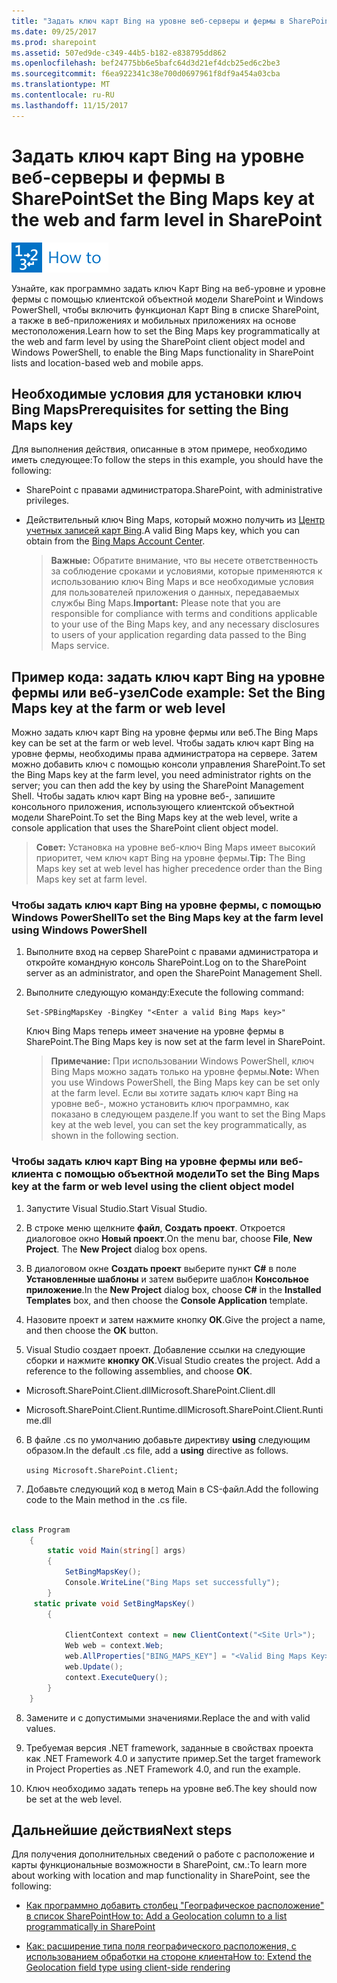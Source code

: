 ```yaml
---
title: "Задать ключ карт Bing на уровне веб-серверы и фермы в SharePoint"
ms.date: 09/25/2017
ms.prod: sharepoint
ms.assetid: 507ed9de-c349-44b5-b182-e838795dd862
ms.openlocfilehash: bef24775bb6e5bafc64d3d21ef4dcb25ed6c2be3
ms.sourcegitcommit: f6ea922341c38e700d0697961f8df9a454a03cba
ms.translationtype: MT
ms.contentlocale: ru-RU
ms.lasthandoff: 11/15/2017
---
```

# <a name="set-the-bing-maps-key-at-the-web-and-farm-level-in-sharepoint"></a><span data-ttu-id="f924f-102">Задать ключ карт Bing на уровне веб-серверы и фермы в SharePoint</span><span class="sxs-lookup"><span data-stu-id="f924f-102">Set the Bing Maps key at the web and farm level in SharePoint</span></span>

![Раздел "Инструкции"](../images/mod_icon_howto.png)

<span data-ttu-id="f924f-104">Узнайте, как программно задать ключ Карт Bing на веб-уровне и уровне фермы с помощью клиентской объектной модели SharePoint и Windows PowerShell, чтобы включить функционал Карт Bing в списке SharePoint, а также в веб-приложениях и мобильных приложениях на основе местоположения.</span><span class="sxs-lookup"><span data-stu-id="f924f-104">Learn how to set the Bing Maps key programmatically at the web and farm level by using the SharePoint client object model and Windows PowerShell, to enable the Bing Maps functionality in SharePoint lists and location-based web and mobile apps.</span></span>

## <a name="prerequisites-for-setting-the-bing-maps-key"></a><span data-ttu-id="f924f-105">Необходимые условия для установки ключ Bing Maps</span><span class="sxs-lookup"><span data-stu-id="f924f-105">Prerequisites for setting the Bing Maps key</span></span>
<span data-ttu-id="f924f-106"><a name="SP15Bing_prereq"> </a></span><span class="sxs-lookup"><span data-stu-id="f924f-106"></span></span>

<span data-ttu-id="f924f-107">Для выполнения действия, описанные в этом примере, необходимо иметь следующее:</span><span class="sxs-lookup"><span data-stu-id="f924f-107">To follow the steps in this example, you should have the following:</span></span>
  
    
    

- <span data-ttu-id="f924f-108">SharePoint с правами администратора.</span><span class="sxs-lookup"><span data-stu-id="f924f-108">SharePoint, with administrative privileges.</span></span>
    
  
- <span data-ttu-id="f924f-109">Действительный ключ Bing Maps, который можно получить из  [Центр учетных записей карт Bing](https://www.bingmapsportal.com/).</span><span class="sxs-lookup"><span data-stu-id="f924f-109">A valid Bing Maps key, which you can obtain from the  [Bing Maps Account Center](https://www.bingmapsportal.com/).</span></span>
    
    > <span data-ttu-id="f924f-110">**Важные:** Обратите внимание, что вы несете ответственность за соблюдение сроками и условиями, которые применяются к использованию ключ Bing Maps и все необходимые условия для пользователей приложения о данных, передаваемых службы Bing Maps.</span><span class="sxs-lookup"><span data-stu-id="f924f-110">**Important:** Please note that you are responsible for compliance with terms and conditions applicable to your use of the Bing Maps key, and any necessary disclosures to users of your application regarding data passed to the Bing Maps service.</span></span> 

## <a name="code-example-set-the-bing-maps-key-at-the-farm-or-web-level"></a><span data-ttu-id="f924f-111">Пример кода: задать ключ карт Bing на уровне фермы или веб-узел</span><span class="sxs-lookup"><span data-stu-id="f924f-111">Code example: Set the Bing Maps key at the farm or web level</span></span>
<span data-ttu-id="f924f-112"><a name="SP15Setbing_farm"> </a></span><span class="sxs-lookup"><span data-stu-id="f924f-112"></span></span>

<span data-ttu-id="f924f-113">Можно задать ключ карт Bing на уровне фермы или веб.</span><span class="sxs-lookup"><span data-stu-id="f924f-113">The Bing Maps key can be set at the farm or web level.</span></span> <span data-ttu-id="f924f-114">Чтобы задать ключ карт Bing на уровне фермы, необходимы права администратора на сервере. Затем можно добавить ключ с помощью консоли управления SharePoint.</span><span class="sxs-lookup"><span data-stu-id="f924f-114">To set the Bing Maps key at the farm level, you need administrator rights on the server; you can then add the key by using the SharePoint Management Shell.</span></span> <span data-ttu-id="f924f-115">Чтобы задать ключ карт Bing на уровне веб-, запишите консольного приложения, использующего клиентской объектной модели SharePoint.</span><span class="sxs-lookup"><span data-stu-id="f924f-115">To set the Bing Maps key at the web level, write a console application that uses the SharePoint client object model.</span></span>
  
    
    

> <span data-ttu-id="f924f-116">**Совет:** Установка на уровне веб-ключ Bing Maps имеет высокий приоритет, чем ключ карт Bing на уровне фермы.</span><span class="sxs-lookup"><span data-stu-id="f924f-116">**Tip:** The Bing Maps key set at web level has higher precedence order than the Bing Maps key set at farm level.</span></span> 
  
    
    


### <a name="to-set-the-bing-maps-key-at-the-farm-level-using-windows-powershell"></a><span data-ttu-id="f924f-117">Чтобы задать ключ карт Bing на уровне фермы, с помощью Windows PowerShell</span><span class="sxs-lookup"><span data-stu-id="f924f-117">To set the Bing Maps key at the farm level using Windows PowerShell</span></span>


1. <span data-ttu-id="f924f-118">Выполните вход на сервер SharePoint с правами администратора и откройте командную консоль SharePoint.</span><span class="sxs-lookup"><span data-stu-id="f924f-118">Log on to the SharePoint server as an administrator, and open the SharePoint Management Shell.</span></span>
    
  
2. <span data-ttu-id="f924f-119">Выполните следующую команду:</span><span class="sxs-lookup"><span data-stu-id="f924f-119">Execute the following command:</span></span> 
    
     `Set-SPBingMapsKey -BingKey "<Enter a valid Bing Maps key>"`
    
    <span data-ttu-id="f924f-120">Ключ Bing Maps теперь имеет значение на уровне фермы в SharePoint.</span><span class="sxs-lookup"><span data-stu-id="f924f-120">The Bing Maps key is now set at the farm level in SharePoint.</span></span> 
    
    > <span data-ttu-id="f924f-121">**Примечание:** При использовании Windows PowerShell, ключ Bing Maps можно задать только на уровне фермы.</span><span class="sxs-lookup"><span data-stu-id="f924f-121">**Note:** When you use Windows PowerShell, the Bing Maps key can be set only at the farm level.</span></span> <span data-ttu-id="f924f-122">Если вы хотите задать ключ карт Bing на уровне веб-, можно установить ключ программно, как показано в следующем разделе.</span><span class="sxs-lookup"><span data-stu-id="f924f-122">If you want to set the Bing Maps key at the web level, you can set the key programmatically, as shown in the following section.</span></span> 

### <a name="to-set-the-bing-maps-key-at-the-farm-or-web-level-using-the-client-object-model"></a><span data-ttu-id="f924f-123">Чтобы задать ключ карт Bing на уровне фермы или веб-клиента с помощью объектной модели</span><span class="sxs-lookup"><span data-stu-id="f924f-123">To set the Bing Maps key at the farm or web level using the client object model</span></span>


1. <span data-ttu-id="f924f-124">Запустите Visual Studio.</span><span class="sxs-lookup"><span data-stu-id="f924f-124">Start Visual Studio.</span></span>
    
  
2. <span data-ttu-id="f924f-p103">В строке меню щелкните **файл**, **Создать проект**. Откроется диалоговое окно **Новый проект**.</span><span class="sxs-lookup"><span data-stu-id="f924f-p103">On the menu bar, choose **File**, **New Project**. The **New Project** dialog box opens.</span></span>
    
  
3. <span data-ttu-id="f924f-127">В диалоговом окне **Создать проект** выберите пункт **C#** в поле **Установленные шаблоны** и затем выберите шаблон **Консольное приложение**.</span><span class="sxs-lookup"><span data-stu-id="f924f-127">In the **New Project** dialog box, choose **C#** in the **Installed Templates** box, and then choose the **Console Application** template.</span></span>
    
  
4. <span data-ttu-id="f924f-128">Назовите проект и затем нажмите кнопку **ОК**.</span><span class="sxs-lookup"><span data-stu-id="f924f-128">Give the project a name, and then choose the **OK** button.</span></span>
    
  
5. <span data-ttu-id="f924f-p104">Visual Studio создает проект. Добавление ссылки на следующие сборки и нажмите **кнопку ОК**.</span><span class="sxs-lookup"><span data-stu-id="f924f-p104">Visual Studio creates the project. Add a reference to the following assemblies, and choose **OK**.</span></span>
    
  - <span data-ttu-id="f924f-131">Microsoft.SharePoint.Client.dll</span><span class="sxs-lookup"><span data-stu-id="f924f-131">Microsoft.SharePoint.Client.dll</span></span>
    
  
  - <span data-ttu-id="f924f-132">Microsoft.SharePoint.Client.Runtime.dll</span><span class="sxs-lookup"><span data-stu-id="f924f-132">Microsoft.SharePoint.Client.Runtime.dll</span></span>
    
  
6. <span data-ttu-id="f924f-133">В файле .cs по умолчанию добавьте директиву **using** следующим образом.</span><span class="sxs-lookup"><span data-stu-id="f924f-133">In the default .cs file, add a **using** directive as follows.</span></span>
    
     `using Microsoft.SharePoint.Client;`
    
  
7. <span data-ttu-id="f924f-134">Добавьте следующий код в метод Main в CS-файл.</span><span class="sxs-lookup"><span data-stu-id="f924f-134">Add the following code to the Main method in the .cs file.</span></span>
    
```cs
  
class Program
    {
        static void Main(string[] args)
        {
            SetBingMapsKey();
            Console.WriteLine("Bing Maps set successfully");
        }
     static private void SetBingMapsKey()
        {

            ClientContext context = new ClientContext("<Site Url>");
            Web web = context.Web;
            web.AllProperties["BING_MAPS_KEY"] = "<Valid Bing Maps Key>"
            web.Update();
            context.ExecuteQuery();
        }    
    }

```

8. <span data-ttu-id="f924f-135">Замените <Site Url> и _<Valid Bing Maps Key>_ с допустимыми значениями.</span><span class="sxs-lookup"><span data-stu-id="f924f-135">Replace the <Site Url> and  _<Valid Bing Maps Key>_ with valid values.</span></span>
    
  
9. <span data-ttu-id="f924f-136">Требуемая версия .NET framework, заданные в свойствах проекта как .NET Framework 4.0 и запустите пример.</span><span class="sxs-lookup"><span data-stu-id="f924f-136">Set the target framework in Project Properties as .NET Framework 4.0, and run the example.</span></span>
    
  
10. <span data-ttu-id="f924f-137">Ключ необходимо задать теперь на уровне веб.</span><span class="sxs-lookup"><span data-stu-id="f924f-137">The key should now be set at the web level.</span></span> 
    
  

## <a name="next-steps"></a><span data-ttu-id="f924f-138">Дальнейшие действия</span><span class="sxs-lookup"><span data-stu-id="f924f-138">Next steps</span></span>
<span data-ttu-id="f924f-139"><a name="SP15Bing_nextsteps"> </a></span><span class="sxs-lookup"><span data-stu-id="f924f-139"></span></span>

<span data-ttu-id="f924f-140">Для получения дополнительных сведений о работе с расположение и карты функциональные возможности в SharePoint, см.:</span><span class="sxs-lookup"><span data-stu-id="f924f-140">To learn more about working with location and map functionality in SharePoint, see the following:</span></span>
  
    
    

-  [<span data-ttu-id="f924f-141">Как программно добавить столбец "Географическое расположение" в список SharePoint</span><span class="sxs-lookup"><span data-stu-id="f924f-141">How to: Add a Geolocation column to a list programmatically in SharePoint</span></span>](how-to-add-a-geolocation-column-to-a-list-programmatically-in-sharepoint.md)
    
  
-  [<span data-ttu-id="f924f-142">Как: расширение типа поля географического расположения, с использованием обработки на стороне клиента</span><span class="sxs-lookup"><span data-stu-id="f924f-142">How to: Extend the Geolocation field type using client-side rendering</span></span>](how-to-extend-the-geolocation-field-type-using-client-side-rendering.md)
    
  

